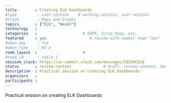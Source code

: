```yaml
---
title        : Creating ELK Dashboards
#type         : user-session    # working-session, user-session
#track        : Maps and Graphs
topics       : ["ELK", "Neo4J"]
technology   :
categories   :                    # GDPR, Juice Shop, etc.
featured     : yes                   # review with summit team "yes"
#when_day     : Tue
#when_time    : DS-2
room_layout  :                    #
#room_id      : table-1
session_slack: https://os-summit.slack.com/messages/CB289CD3Q
status       : review-content              # draft, review-content, done
description  : Practical session on creating ELK Dashboards
organizers   :
participants :
---
```


Practical session on creating ELK Dashboards

<!--(add intro)

## WHY

(...)

## What

(...)

## Outcomes

(...)

## References

(...)


## Previous
-->
